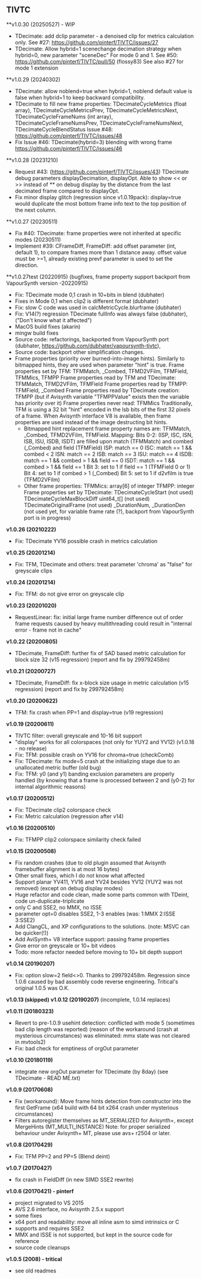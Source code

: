 ## TIVTC

**v1.0.30 (20250527) - WIP
- TDecimate: add dclip parameter - a denoised clip for metrics calculation only.
  See #27: https://github.com/pinterf/TIVTC/issues/27
- TDecimate: Allow hybrid=1 scenechange decimation strategy when hybrid=0, new parameter "sceneDec"
  For mode 0 and 1.
  See #50: https://github.com/pinterf/TIVTC/pull/50 (flossy83)
  See also #27 for mode 1 extension

**v1.0.29 (20240302)
- TDecimate: allow noblend=true when hybrid=1, noblend default value is false when hybrid=1 to keep 
  backward compatibility.
- TDecimate to fill new frame properties:
  TDecimateCycleMetrics (float array), TDecimateCycleMetricsPrev, TDecimateCycleMetricsNext,
  TDecimateCycleFrameNums (int array), TDecimateCycleFrameNumsPrev, TDecimateCycleFrameNumsNext,
  TDecimateCycleBlendStatus
  Issue #48: https://github.com/pinterf/TIVTC/issues/48
- Fix Issue #46: TDecimate(hybrid=3) blending with wrong frame
  https://github.com/pinterf/TIVTC/issues/46

**v1.0.28 (20231210)
- Request #43: (https://github.com/pinterf/TIVTC/issues/43)
  TDecimate debug parameters displayDecimation, displayOpt.
  Able to show << or >> instead of ** on debug display by the distance from the last decimated frame compared to displayOpt.
- Fix minor display glitch (regression since v1.0.19pack): display=true would duplicate the 
  most bottom frame info text to the top position of the next column.

**v1.0.27 (20230511)

- Fix #40: TDecimate: frame properties were not inherited at specific modes (20230511)
- Implement #39: CFrameDiff, FrameDiff: add offset parameter (int, default 1), to compare frames more than 1 distance away.
  offset value must be >=1, already existing prevf parameter is used to set the direction.

**v1.0.27test (20220915)
  (bugfixes, frame property support backport from VapourSynth version -20220915)
- Fix: TDecimate mode 0,1 crash in 10+bits in blend (dubhater)
- Fixes in Mode 0,1 when clip2 is different format (dubhater)
- Fix: slow C code was used in calcMetricCycle.blurframe (dubhater)
- Fix: V14(?) regression TDecimate fullInfo was always false (dubhater), ("Don't know what it affected")
- MacOS build fixes (akarin)
- mingw build fixes
- Source code: refactorings, backported from VapourSynth port (dubhater, https://github.com/dubhater/vapoursynth-tivtc), 
- Source code: backport other simplification changes.
- Frame properties (priority over burned-into-image hints). Similarly to bitmapped hints, they are used when parameter "hint" is true.
  Frame properties set by TFM: TFMMatch, _Combed, TFMD2VFilm, TFMField, TFMMics, TFMPP
  Frame properties read by TFM and TDecimate: TFMMatch, TFMD2VFilm, TFMField
  Frame properties read by TFMPP: TFMField, _Combed
  Frame properties read by TDecimate creation: TFMPP (but if Avisynth variable "TFMPPValue" exists then the variable has priority over it)
  Frame properties never read: TFMMics
  Traditionally, TFM is using a 32 bit "hint" encoded in the lsb bits of the first 32 pixels of a frame.
  When Avisynth interface V8 is available, then frame properties are used instead of the image destructing bit hints.
  - Bitmapped hint replacement frame property names are: TFMMatch, _Combed, TFMD2VFilm, TFMField.
      Mapping:
        Bits 0-2: (ISP, ISC, ISN, ISB, ISU, ISDB, ISDT) are filled upon match (TFMMatch) and combed (_Combed) and field (TFMField)
          ISP: match == 0
          ISC: match == 1 && combed < 2
          ISN: match == 2
          ISB: match == 3
          ISU: match == 4
          ISDB: match == 1 && combed > 1 && field == 0
          ISDT: match == 1 && combed > 1 && field == 1
        Bit 3: set to 1 if field == 1 (TFMField 0 or 1)
        Bit 4: set to 1 if combed > 1 (_Combed)
        Bit 5: set to 1 if d2vfilm is true (TFMD2VFilm)
  - Other frame properties:
      TFMMics: array[6] of integer
      TFMPP: integer
  Frame properties set by TDecimate:
    TDecimateCycleStart (not used)
    TDecimateCycleMaxBlockDiff uint64_t[] (not used)
    TDecimateOriginalFrame (not used)
    _DurationNum, _DurationDen (not used yet, for variable frame rate (?), backport from VapourSynth port is in progress)

**v1.0.26 (20210222)**

- Fix: TDecimate YV16 possible crash in metrics calculation

**v1.0.25 (20201214)**

- Fix: TFM, TDecimate and others: treat parameter 'chroma' as "false" for greyscale clips


**v1.0.24 (20201214)**

- Fix: TFM: do not give error on greyscale clip

**v1.0.23 (20201020)**

- RequestLinear: fix: initial large frame number difference out of order frame requests
  caused by heavy multithreading could result in "internal error - frame not in cache"

**v1.0.22 (20200805)**

- TDecimate, FrameDiff: further fix of SAD based metric calculation for block size 32 (v15 regression)
  (report and fix by 299792458m)

**v1.0.21 (20200727)**

- TDecimate, FrameDiff: fix x-block size usage in metric calculation (v15 regression)
  (report and fix by 299792458m)

**v1.0.20 (20200622)**

- TFM: fix crash when PP=1 and display=true (v19 regression)

**v1.0.19 (20200611)**

- TIVTC filter: overall greyscale and 10-16 bit support
- "display" works for all colorspaces (not only for YUY2 and YV12)
  (v1.0.18 - no release)
- Fix: TFM: possible crash on YV16 for chroma=true (checkComb)
- Fix: TDecimate: fix mode=5 crash at the initializing stage due to an unallocated metric buffer (old bug)
- Fix: TFM: y0 (and y1) banding exclusion parameters are properly handled 
      (by knowing that a frame is processed between 2 and (y0-2) for internal algorithmic reasons)

**v1.0.17 (20200512)**

- Fix: TDecimate clip2 colorspace check
- Fix: Metric calculation (regression after v14)

**v1.0.16 (20200510)**

- Fix: TFMPP clip2 colorspace similarity check failed

**v1.0.15 (20200508)**

- Fix random crashes (due to old plugin assumed that Avisynth framebuffer alignment is at most 16 bytes)
- Other small fixes, which I do not know what affected
- Support planar YV411, YV16 and YV24 besides YV12 (YUY2 was not removed)
  (except on debug display modes)
- Huge refactor and code clean, made some parts common with TDeint, code un-duplicate-triplicate
- only C and SSE2, no MMX, no ISSE
- parameter opt=0 disables SSE2, 1-3 enables (was: 1:MMX 2:ISSE 3:SSE2)
- Add ClangCL, and XP configurations to the solutions. (note: MSVC can be quicker(!))
- Add AviSynth+ V8 interface support: passing frame properties
- Give error on greyscale or 10+ bit videos
- Todo: more refactor needed before moving to 10+ bit depth support

**v1.0.14 (20190207)**

- Fix: option slow=2 field<>0. Thanks to 299792458m. 
  Regression since 1.0.6 caused by bad assembly code reverse engineering. Tritical's original 1.0.5 was O.K.

**v1.0.13 (skipped)**
**v1.0.12 (20190207)**
  (incomplete, 1.0.14 replaces)

**v1.0.11 (20180323)**

- Revert to pre-1.0.9 usehint detection: conflicted with mode 5 (sometimes bad clip length was reported)
  (reason of the workaround (crash at mysterious circumstances) was eliminated: mmx state was not cleared in mvtools2) 
- Fix: bad check for emptiness of orgOut parameter

**v1.0.10 (20180119)**

- integrate new orgOut parameter for TDecimate (by 8day) (see TDecimate - READ ME.txt)

**v1.0.9 (20170608)**

- Fix (workaround): Move frame hints detection from constructor into the first GetFrame (x64 build with 64 bit x264 crash under mysterious circumstances)
- Filters autoregister themselves as MT_SERIALIZED for Avisynth+, except MergeHints (MT_MULTI_INSTANCE)
  Note: for proper serialized behaviour under Avisynth+ MT, please use avs+ r2504 or later.

**v1.0.8 (20170429)**

- Fix: TFM PP=2 and PP=5 (Blend deint)

**v1.0.7 (20170427)**

- fix crash in FieldDiff (in new SIMD SSE2 rewrite)

**v1.0.6 (20170421) - pinterf**

- project migrated to VS 2015
- AVS 2.6 interface, no Avisynth 2.5.x support
- some fixes
- x64 port and readability: move all inline asm to simd intrinsics or C
- supports and requires SSE2
- MMX and ISSE is not supported, but kept in the source code for reference
- source code cleanups

**v1.0.5 (2008) - tritical**

- see old readmes
